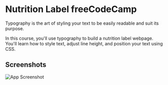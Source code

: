 
# Nutrition Label freeCodeCamp

Typography is the art of styling your text to be easily readable and suit its purpose.

In this course, you'll use typography to build a nutrition label webpage. You'll learn how to style text, adjust line height, and position your text using CSS.


## Screenshots

![App Screenshot](https://user-images.githubusercontent.com/13956540/235333598-1bd102af-865d-43ad-bb98-3f9a3534ede6.png)

